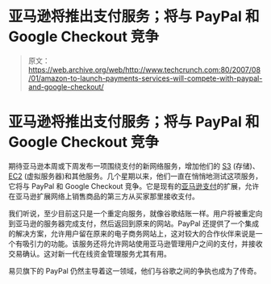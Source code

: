 # 亚马逊将推出支付服务；将与 PayPal 和 Google Checkout 竞争 

> 原文：<https://web.archive.org/web/http://www.techcrunch.com:80/2007/08/01/amazon-to-launch-payments-services-will-compete-with-paypal-and-google-checkout/>

# 亚马逊将推出支付服务；将与 PayPal 和 Google Checkout 竞争

期待亚马逊本周或下周发布一项围绕支付的新网络服务，增加他们的 [S3](https://web.archive.org/web/20230219082809/https://techcrunch.com/2007/07/13/40-terabytes-more-data-for-amazon-s3/) (存储)、 [EC2](https://web.archive.org/web/20230219082809/https://techcrunch.com/2006/08/24/exclusive-amazon-readies-utility-computing-service/) (虚拟服务器)和其他服务。几个星期以来，他们一直在悄悄地测试这项服务，它将与 PayPal 和 Google Checkout 竞争。它是现有的[亚马逊支付](https://web.archive.org/web/20230219082809/http://www.amazon.com/gp/help/customer/display.html?nodeId=1161256)的扩展，允许在亚马逊扩展网络上销售商品的第三方从买家那里接收支付。

我们听说，至少目前这只是一个重定向服务，就像谷歌结账一样。用户将被重定向到亚马逊的服务器完成支付，然后返回到原来的网站。PayPal 还提供了一个集成的解决方案，允许用户留在原来的电子商务网站上，这对较大的合作伙伴来说是一个有吸引力的功能。该服务还将允许网站使用亚马逊管理用户之间的支付，并接收交易确认。这对新一代在线资金管理服务尤其有用。

易贝旗下的 PayPal 仍然主导着这一领域，他们与谷歌之间的争执也成为了传奇。